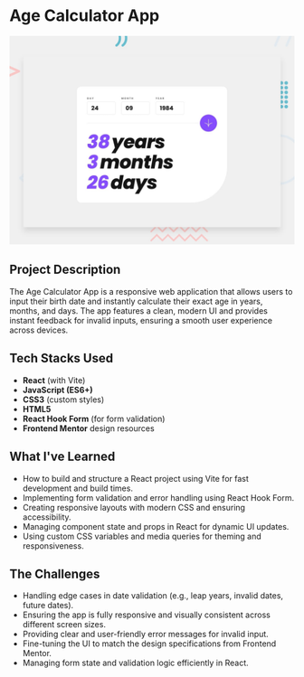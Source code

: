 # Age Calculator App
![age calculator app preview](./src/assets/preview.jpg)
## Project Description

The Age Calculator App is a responsive web application that allows users to input their birth date and instantly calculate their exact age in years, months, and days. The app features a clean, modern UI and provides instant feedback for invalid inputs, ensuring a smooth user experience across devices.

## Tech Stacks Used

- **React** (with Vite)
- **JavaScript (ES6+)**
- **CSS3** (custom styles)
- **HTML5**
- **React Hook Form** (for form validation)
- **Frontend Mentor** design resources

## What I've Learned

- How to build and structure a React project using Vite for fast development and build times.
- Implementing form validation and error handling using React Hook Form.
- Creating responsive layouts with modern CSS and ensuring accessibility.
- Managing component state and props in React for dynamic UI updates.
- Using custom CSS variables and media queries for theming and responsiveness.

## The Challenges

- Handling edge cases in date validation (e.g., leap years, invalid dates, future dates).
- Ensuring the app is fully responsive and visually consistent across different screen sizes.
- Providing clear and user-friendly error messages for invalid input.
- Fine-tuning the UI to match the design specifications from Frontend Mentor.
- Managing form state and validation logic efficiently in React.
